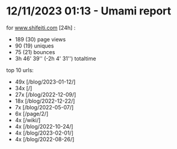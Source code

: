 # 12/11/2023 01:13 - Umami report
for www.shifeiti.com [24h] :

 - 189 (30) page views
 - 90 (19) uniques
 - 75 (21) bounces
 - 3h 46' 39'' (-2h 4' 31'') totaltime


top 10 urls:
 - 49x [/blog/2023-01-12/]
 - 34x [/]
 - 27x [/blog/2022-12-09/]
 - 18x [/blog/2022-12-22/]
 - 7x [/blog/2022-05-07/]
 - 6x [/page/2/]
 - 4x [/wiki/]
 - 4x [/blog/2022-10-24/]
 - 4x [/blog/2023-02-01/]
 - 4x [/blog/2022-08-26/]


